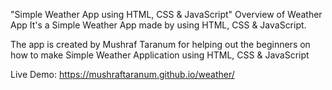 "Simple Weather App using HTML, CSS & JavaScript"
Overview of Weather App
It's a Simple Weather App made by using HTML, CSS & JavaScript.

The app is created by Mushraf Taranum for helping out the beginners on how to make Simple Weather Application using HTML, CSS & JavaScript

Live Demo: https://mushraftaranum.github.io/weather/
